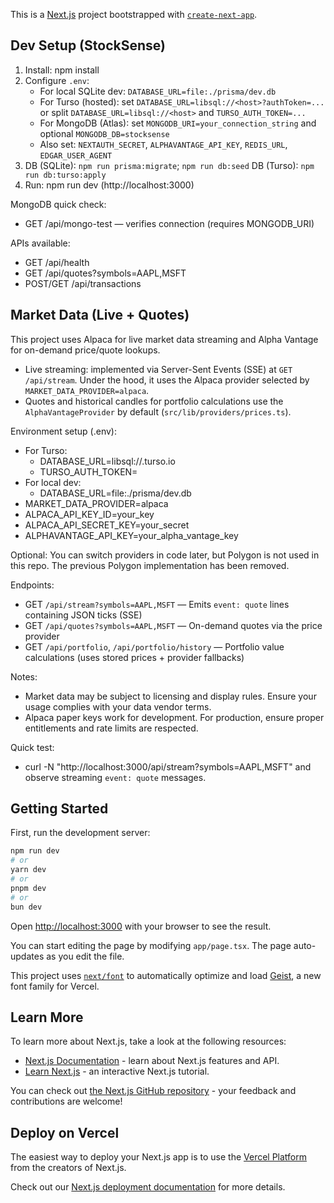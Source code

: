 This is a [Next.js](https://nextjs.org) project bootstrapped with [`create-next-app`](https://nextjs.org/docs/app/api-reference/cli/create-next-app).

## Dev Setup (StockSense)

1. Install: npm install
2. Configure `.env`:
	- For local SQLite dev: `DATABASE_URL=file:./prisma/dev.db`
	- For Turso (hosted): set `DATABASE_URL=libsql://<host>?authToken=...` or split `DATABASE_URL=libsql://<host>` and `TURSO_AUTH_TOKEN=...`
	- For MongoDB (Atlas): set `MONGODB_URI=your_connection_string` and optional `MONGODB_DB=stocksense`
	- Also set: `NEXTAUTH_SECRET`, `ALPHAVANTAGE_API_KEY`, `REDIS_URL`, `EDGAR_USER_AGENT`
3. DB (SQLite): `npm run prisma:migrate`; `npm run db:seed`
   DB (Turso): `npm run db:turso:apply`
4. Run: npm run dev (http://localhost:3000)

MongoDB quick check:
- GET /api/mongo-test — verifies connection (requires MONGODB_URI)

APIs available:
- GET /api/health
- GET /api/quotes?symbols=AAPL,MSFT
- POST/GET /api/transactions

## Market Data (Live + Quotes)

This project uses Alpaca for live market data streaming and Alpha Vantage for on-demand price/quote lookups.

- Live streaming: implemented via Server-Sent Events (SSE) at `GET /api/stream`. Under the hood, it uses the Alpaca provider selected by `MARKET_DATA_PROVIDER=alpaca`.
- Quotes and historical candles for portfolio calculations use the `AlphaVantageProvider` by default (`src/lib/providers/prices.ts`).

Environment setup (.env):
- For Turso:
	- DATABASE_URL=libsql://<your-db>.turso.io
	- TURSO_AUTH_TOKEN=<your-token>
- For local dev:
	- DATABASE_URL=file:./prisma/dev.db
- MARKET_DATA_PROVIDER=alpaca
- ALPACA_API_KEY_ID=your_key
- ALPACA_API_SECRET_KEY=your_secret
- ALPHAVANTAGE_API_KEY=your_alpha_vantage_key

Optional: You can switch providers in code later, but Polygon is not used in this repo. The previous Polygon implementation has been removed.

Endpoints:
- GET `/api/stream?symbols=AAPL,MSFT` — Emits `event: quote` lines containing JSON ticks (SSE)
- GET `/api/quotes?symbols=AAPL,MSFT` — On-demand quotes via the price provider
- GET `/api/portfolio`, `/api/portfolio/history` — Portfolio value calculations (uses stored prices + provider fallbacks)

Notes:
- Market data may be subject to licensing and display rules. Ensure your usage complies with your data vendor terms.
- Alpaca paper keys work for development. For production, ensure proper entitlements and rate limits are respected.

Quick test:
- curl -N "http://localhost:3000/api/stream?symbols=AAPL,MSFT" and observe streaming `event: quote` messages.

## Getting Started

First, run the development server:

```bash
npm run dev
# or
yarn dev
# or
pnpm dev
# or
bun dev
```

Open [http://localhost:3000](http://localhost:3000) with your browser to see the result.

You can start editing the page by modifying `app/page.tsx`. The page auto-updates as you edit the file.

This project uses [`next/font`](https://nextjs.org/docs/app/building-your-application/optimizing/fonts) to automatically optimize and load [Geist](https://vercel.com/font), a new font family for Vercel.

## Learn More

To learn more about Next.js, take a look at the following resources:

- [Next.js Documentation](https://nextjs.org/docs) - learn about Next.js features and API.
- [Learn Next.js](https://nextjs.org/learn) - an interactive Next.js tutorial.

You can check out [the Next.js GitHub repository](https://github.com/vercel/next.js) - your feedback and contributions are welcome!

## Deploy on Vercel

The easiest way to deploy your Next.js app is to use the [Vercel Platform](https://vercel.com/new?utm_medium=default-template&filter=next.js&utm_source=create-next-app&utm_campaign=create-next-app-readme) from the creators of Next.js.

Check out our [Next.js deployment documentation](https://nextjs.org/docs/app/building-your-application/deploying) for more details.
